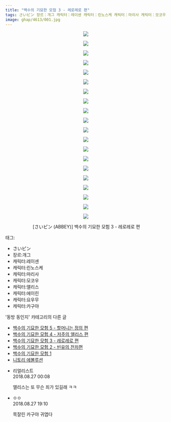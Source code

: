 ```yaml
---
title: "백수의 기묘한 모험 3 - 레로레로 편"
tags: さいピン 장르：개그 캐릭터：레이센 캐릭터：린노스케 캐릭터：마리사 캐릭터：모코우 캐릭터：앨리스 캐릭터：에이린 캐릭터：요우무 캐릭터：카구야 ABBEY 동방_동인지
image: ghap/4613/001.jpg
---
```

<div class="article">
<p style="text-align: center; clear: none; float: none;"><img src="{{ site.nasurl }}/ghap/4613/001.jpg"/></p>
<p style="text-align: center; clear: none; float: none;"><img src="{{ site.nasurl }}/ghap/4613/002.jpg"/></p>
<p style="text-align: center; clear: none; float: none;"><img src="{{ site.nasurl }}/ghap/4613/003.jpg"/></p>
<p style="text-align: center; clear: none; float: none;"><img src="{{ site.nasurl }}/ghap/4613/004.jpg"/></p>
<p style="text-align: center; clear: none; float: none;"><img src="{{ site.nasurl }}/ghap/4613/005.jpg"/></p>
<p style="text-align: center; clear: none; float: none;"><img src="{{ site.nasurl }}/ghap/4613/006.jpg"/></p>
<p style="text-align: center; clear: none; float: none;"><img src="{{ site.nasurl }}/ghap/4613/007.jpg"/></p>
<p style="text-align: center; clear: none; float: none;"><img src="{{ site.nasurl }}/ghap/4613/008.jpg"/></p>
<p style="text-align: center; clear: none; float: none;"><img src="{{ site.nasurl }}/ghap/4613/009.jpg"/></p>
<p style="text-align: center; clear: none; float: none;"><img src="{{ site.nasurl }}/ghap/4613/010.jpg"/></p>
<p style="text-align: center; clear: none; float: none;"><img src="{{ site.nasurl }}/ghap/4613/011.jpg"/></p>
<p style="text-align: center; clear: none; float: none;"><img src="{{ site.nasurl }}/ghap/4613/012.jpg"/></p>
<p style="text-align: center; clear: none; float: none;"><img src="{{ site.nasurl }}/ghap/4613/013.jpg"/></p>
<p style="text-align: center; clear: none; float: none;"><img src="{{ site.nasurl }}/ghap/4613/014.jpg"/></p>
<p style="text-align: center; clear: none; float: none;"><img src="{{ site.nasurl }}/ghap/4613/015.jpg"/></p>
<p style="text-align: center; clear: none; float: none;"><img src="{{ site.nasurl }}/ghap/4613/016.jpg"/></p>
<p style="text-align: center; clear: none; float: none;"><img src="{{ site.nasurl }}/ghap/4613/017.jpg"/></p>
<p style="text-align: center; clear: none; float: none;"><img src="{{ site.nasurl }}/ghap/4613/018.jpg"/></p>
<p style="text-align: center; clear: none; float: none;"><img src="{{ site.nasurl }}/ghap/4613/019.jpg"/></p>
<p style="text-align: center; clear: none; float: none;"><img src="{{ site.nasurl }}/ghap/4613/020.jpg"/></p>
<p style="text-align: center; clear: none; float: none;"> [さいピン (ABBEY)] 백수의 기묘한 모험 3 - 레로레로 편</p>
</div><div class="tagTrail">
<p>태그: </p>
<ul>
<li>さいピン</li>
<li>장르:개그</li>
<li>캐릭터:레이센</li>
<li>캐릭터:린노스케</li>
<li>캐릭터:마리사</li>
<li>캐릭터:모코우</li>
<li>캐릭터:앨리스</li>
<li>캐릭터:에이린</li>
<li>캐릭터:요우무</li>
<li>캐릭터:카구야</li>
</ul>
</div><div class="another">
<p>'동방 동인지' 카테고리의 다른 글</p>
<ul>
<li><a href="/2018-08-26-ghap_4615">백수의 기묘한 모험 5 - 할머니는 정의 편</a></li>
<li><a href="/2018-08-26-ghap_4614">백수의 기묘한 모험 4 - 저주의 앨리스 편</a></li>
<li><a href="/2018-08-26-ghap_4613">백수의 기묘한 모험 3 - 레로레로 편</a></li>
<li><a href="/2018-08-26-ghap_4612">백수의 기묘한 모험 2 - 빈유의 전차편</a></li>
<li><a href="/2018-08-26-ghap_4611">백수의 기묘한 모험 1</a></li>
<li><a href="/2018-08-23-ghap_4609">니토리 에볼루션</a></li>
</ul>
</div><div class="cb_module cb_fluid">
<div class="cb_wrt cb_profile">
<div class="comment">
<ul>
<li class="cb_thumb_off" id="comment15318203">
<div class="cb_comment_area">
<div class="cb_info_area">
<div class="cb_section">
<span class="cb_nick_name">리얼리스트</span>
</div>
<div class="cb_section">
<span class="cb_date">2018.08.27 00:08 </span>
</div>
</div>
<div class="cb_dsc_comment">
<p class="cb_dsc">
											앨리스는 또 무슨 죄가 있길래 ㅋㅋ
										</p>
</div>
</div></li>
<li class="cb_thumb_off" id="comment15319001">
<div class="cb_comment_area">
<div class="cb_info_area">
<div class="cb_section">
<span class="cb_nick_name">ㅇㅇ</span>
</div>
<div class="cb_section">
<span class="cb_date">2018.08.27 19:10 </span>
</div>
</div>
<div class="cb_dsc_comment">
<p class="cb_dsc">
											목잘린 카구야 귀엽다
										</p>
</div>
</div></li>
</ul>
</div>
</div><!-- commentList close -->
</div>